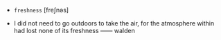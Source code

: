 - `freshness` [freʃnəs]



-  I did not need to go outdoors to take the air, for the atmosphere within had lost none of its freshness —— walden